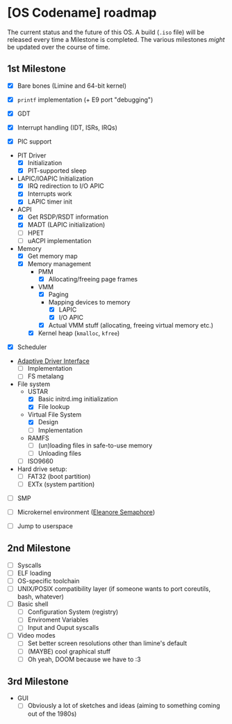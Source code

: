 # [OS Codename] roadmap

The current status and the future of this OS.
A build (`.iso` file) will be released every time a Milestone is completed. The various milestones _might_ be updated over the course of time.

## 1st Milestone

- [X] Bare bones (Limine and 64-bit kernel)

- [X] `printf` implementation (+ E9 port "debugging")

- [X] GDT
- [X] Interrupt handling (IDT, ISRs, IRQs)
- [X] PIC support
- PIT Driver
  - [X] Initialization
  - [X] PIT-supported sleep
- LAPIC/IOAPIC Initialization
  - [X] IRQ redirection to I/O APIC
  - [X] Interrupts work
  - [X] LAPIC timer init

- ACPI
  - [X] Get RSDP/RSDT information
  - [X] MADT (LAPIC initialization)
  - [ ] HPET
  - [ ] uACPI implementation

- Memory
  - [X] Get memory map
  - [X] Memory management
    - PMM
      - [X] Allocating/freeing page frames
    - VMM
      - [X] Paging
      - Mapping devices to memory
        - [X] LAPIC
        - [X] I/O APIC
      - [X] Actual VMM stuff (allocating, freeing virtual memory etc.)  
    - [X] Kernel heap (`kmalloc`, `kfree`)

- [X] Scheduler

- [Adaptive Driver Interface](https://github.com/project-adi)
  - [ ] Implementation
  - [ ] FS metalang

- File system
  - USTAR
    - [X] Basic initrd.img initialization
    - [X] File lookup
  - Virtual File System
    - [X] Design
    - [ ] Implementation
  - RAMFS
    - [ ] (un)loading files in safe-to-use memory
    - [ ] Unloading files

  - [ ] ISO9660

- Hard drive setup:
  - [ ] FAT32 (boot partition)
  - [ ] EXTx  (system partition)

- [ ] SMP

- [ ] Microkernel environment ([Eleanore Semaphore](https://wiki.osdev.org/Eleanore_Semaphore))
- [ ] Jump to userspace

## 2nd Milestone

- [ ] Syscalls
- [ ] ELF loading
- [ ] OS-specific toolchain
- [ ] UNIX/POSIX compatibility layer
    (if someone wants to port coreutils, bash, whatever)
- [ ] Basic shell
  - [ ] Configuration System (registry)
  - [ ] Enviroment Variables
  - [ ] Input and Ouput syscalls
- [ ] Video modes
  - [ ] Set better screen resolutions other than limine's default
  - [ ] (MAYBE) cool graphical stuff
  - [ ] Oh yeah, DOOM because we have to :3

## 3rd Milestone

- GUI
  - [ ] Obviously a lot of sketches and ideas
        (aiming to something coming out of the 1980s)
